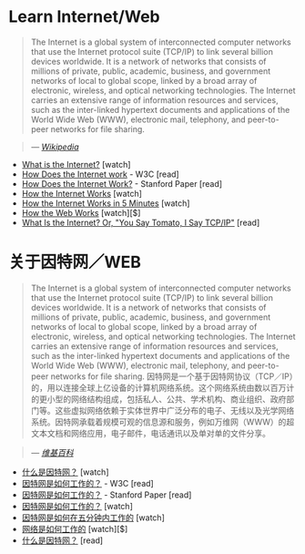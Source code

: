 # Learn Internet/Web

> The Internet is a global system of interconnected computer networks that use the Internet protocol suite (TCP/IP) to link several billion devices worldwide. It is a network of networks that consists of millions of private, public, academic, business, and government networks of local to global scope, linked by a broad array of electronic, wireless, and optical networking technologies. The Internet carries an extensive range of information resources and services, such as the inter-linked hypertext documents and applications of the World Wide Web (WWW), electronic mail, telephony, and peer-to-peer networks for file sharing.

><cite>&#8212; [Wikipedia](https://en.wikipedia.org/wiki/Internet)</cite>

* [What is the Internet?](https://www.youtube.com/watch?v=Dxcc6ycZ73M) [watch]
* [How Does the Internet work](http://www.w3.org/wiki/How_does_the_Internet_work) - W3C [read]
* [How Does the Internet Work?](http://web.stanford.edu/class/msande91si/www-spr04/readings/week1/InternetWhitepaper.htm) - Stanford Paper [read]
* [How the Internet Works](https://www.khanacademy.org/partner-content/code-org/internet-works) [watch]
* [How the Internet Works in 5 Minutes](https://www.youtube.com/watch?v=7_LPdttKXPc) [watch]
* [How the Web Works](https://www.eventedmind.com/classes/how-the-web-works-7f40254c) [watch][$]
* [What Is the Internet? Or, "You Say Tomato, I Say TCP/IP"](http://www.20thingsilearned.com/en-US/what-is-the-internet/1) [read]

# 关于因特网／WEB

> The Internet is a global system of interconnected computer networks that use the Internet protocol suite (TCP/IP) to link several billion devices worldwide. It is a network of networks that consists of millions of private, public, academic, business, and government networks of local to global scope, linked by a broad array of electronic, wireless, and optical networking technologies. The Internet carries an extensive range of information resources and services, such as the inter-linked hypertext documents and applications of the World Wide Web (WWW), electronic mail, telephony, and peer-to-peer networks for file sharing.
> 因特网是一个基于因特网协议（TCP／IP）的，用以连接全球上亿设备的计算机网络系统。这个网络系统由数以百万计的更小型的网络结构组成，包括私人、公共、学术机构、商业组织、政府部门等。这些虚拟网络依赖于实体世界中广泛分布的电子、无线以及光学网络系统。因特网承载着规模可观的信息源和服务，例如万维网（WWW）的超文本文档和网络应用，电子邮件，电话通讯以及单对单的文件分享。

><cite>&#8212; [维基百科](https://en.wikipedia.org/wiki/Internet)</cite>

* [什么是因特网？](https://www.youtube.com/watch?v=Dxcc6ycZ73M) [watch]
* [因特网是如何工作的？](http://www.w3.org/wiki/How_does_the_Internet_work) - W3C [read]
* [因特网是如何工作的？](http://web.stanford.edu/class/msande91si/www-spr04/readings/week1/InternetWhitepaper.htm) - Stanford Paper [read]
* [因特网是如何工作的？](https://www.khanacademy.org/partner-content/code-org/internet-works) [watch]
* [因特网是如何在五分钟内工作的](https://www.youtube.com/watch?v=7_LPdttKXPc) [watch]
* [网络是如何工作的](https://www.eventedmind.com/classes/how-the-web-works-7f40254c) [watch][$]
* [什么是因特网？](http://www.20thingsilearned.com/en-US/what-is-the-internet/1) [read]
